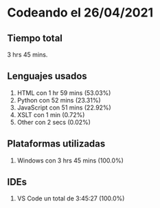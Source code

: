 # Codeando el 26/04/2021

## Tiempo total
3 hrs 45 mins.

## Lenguajes usados
1. HTML con 1 hr 59 mins (53.03%)
1. Python con 52 mins (23.31%)
1. JavaScript con 51 mins (22.92%)
1. XSLT con 1 min (0.72%)
1. Other con 2 secs (0.02%)

## Plataformas utilizadas
1. Windows con 3 hrs 45 mins (100.0%)

## IDEs
1. VS Code un total de 3:45:27 (100.0%)
